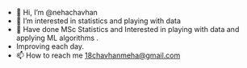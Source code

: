 - 👋 Hi, I’m @nehachavhan
- 👀 I’m interested in statistics and playing with data
- 🌱 Have done MSc Statistics and Interested in playing with data and applying ML algorithms .
- Improving each day.
- 📫 How to reach me 18chavhanmeha@gmail.com

<!---
nehachavhan/nehachavhan is a ✨ special ✨ repository because its `README.md` (this file) appears on your GitHub profile.
You can click the Preview link to take a look at your changes.
--->
